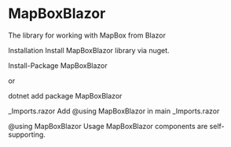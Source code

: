 # MapBoxBlazor
The library for working with MapBox from Blazor
     
Installation
Install MapBoxBlazor library via nuget.

Install-Package MapBoxBlazor

or

dotnet add package MapBoxBlazor

_Imports.razor
Add @using MapBoxBlazor in main _Imports.razor

@using MapBoxBlazor
Usage
MapBoxBlazor components are self-supporting.

<MapBoxView></MapBoxView>

